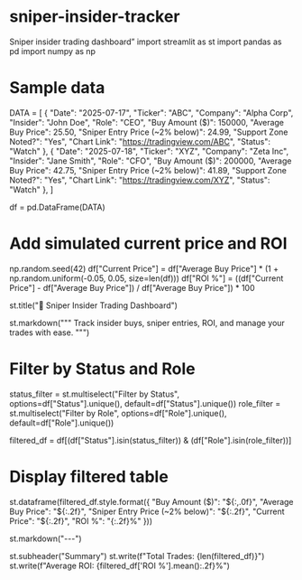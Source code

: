 # sniper-insider-tracker
Sniper insider trading dashboard”
import streamlit as st
import pandas as pd
import numpy as np

# Sample data
DATA = [
    {
        "Date": "2025-07-17",
        "Ticker": "ABC",
        "Company": "Alpha Corp",
        "Insider": "John Doe",
        "Role": "CEO",
        "Buy Amount ($)": 150000,
        "Average Buy Price": 25.50,
        "Sniper Entry Price (~2% below)": 24.99,
        "Support Zone Noted?": "Yes",
        "Chart Link": "https://tradingview.com/ABC",
        "Status": "Watch"
    },
    {
        "Date": "2025-07-18",
        "Ticker": "XYZ",
        "Company": "Zeta Inc",
        "Insider": "Jane Smith",
        "Role": "CFO",
        "Buy Amount ($)": 200000,
        "Average Buy Price": 42.75,
        "Sniper Entry Price (~2% below)": 41.89,
        "Support Zone Noted?": "Yes",
        "Chart Link": "https://tradingview.com/XYZ",
        "Status": "Watch"
    },
]

df = pd.DataFrame(DATA)

# Add simulated current price and ROI
np.random.seed(42)
df["Current Price"] = df["Average Buy Price"] * (1 + np.random.uniform(-0.05, 0.05, size=len(df)))
df["ROI %"] = ((df["Current Price"] - df["Average Buy Price"]) / df["Average Buy Price"]) * 100

st.title("🔫 Sniper Insider Trading Dashboard")

st.markdown("""
Track insider buys, sniper entries, ROI, and manage your trades with ease.
""")

# Filter by Status and Role
status_filter = st.multiselect("Filter by Status", options=df["Status"].unique(), default=df["Status"].unique())
role_filter = st.multiselect("Filter by Role", options=df["Role"].unique(), default=df["Role"].unique())

filtered_df = df[(df["Status"].isin(status_filter)) & (df["Role"].isin(role_filter))]

# Display filtered table
st.dataframe(filtered_df.style.format({
    "Buy Amount ($)": "${:,.0f}",
    "Average Buy Price": "${:.2f}",
    "Sniper Entry Price (~2% below)": "${:.2f}",
    "Current Price": "${:.2f}",
    "ROI %": "{:.2f}%"
}))

st.markdown("---")

st.subheader("Summary")
st.write(f"Total Trades: {len(filtered_df)}")
st.write(f"Average ROI: {filtered_df['ROI %'].mean():.2f}%")
